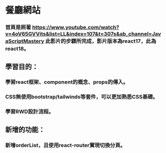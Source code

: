 # 餐廳網站
### 首頁是照著 https://www.youtube.com/watch?v=4oV65GVVits&list=LL&index=107&t=307s&ab_channel=JavaScriptMastery 此影片的步驟所完成，影片版本為react17，此為react18。

## 學習目的：
### 學習react框架、component的概念、props的傳入。
### CSS無使用bootstrap/tailwinds等套件，可以更加熟悉CSS基礎。
### 學習RWD設計流程。

## 新增的功能：
### 新增orderList，且使用react-router實現切換分頁。



